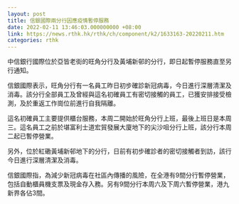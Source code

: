 ```yaml
---
layout: post
title: 信銀國際兩分行因應疫情暫停服務
date: 2022-02-11 13:46:03.000000000 +08:00
link: https://news.rthk.hk/rthk/ch/component/k2/1633163-20220211.htm
categories: rthk
---
```


中信銀行國際位於亞皆老街的旺角分行及黃埔新邨的分行，即日起暫停服務直至另行通知。

信銀國際表示，旺角分行有一名員工昨日初步確診新冠病毒，今日進行深層清潔及消毒。該分行全部員工及曾經與這名初確員工有密切接觸的員工，已獲安排接受檢測，及於重返工作崗位前進行自我隔離。

這名初確員工主要提供櫃台服務，本周二開始於旺角分行上班，最後上班日是本周三。這名員工之前於堪富利士道宏貿發展大廈地下的尖沙咀分行上班，該分行本周二起已暫停營業。

另外，位於紅磡黃埔新邨地下的分行，日前有初步確診者的密切接觸者到訪，該行今日進行深層清潔及消毒。

信銀國際指，為減少新冠病毒在社區內傳播的風險，在全港有9間分行暫停營業，包括自動櫃員機支票及現金存入務。另有9間分行本周六及下周六暫停營業，港九新界各佔3間。
